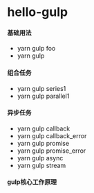 # hello-gulp

#### 基础用法
- yarn gulp foo
- yarn gulp

#### 组合任务
- yarn gulp series1
- yarn gulp parallel1

#### 异步任务
- yarn gulp callback
- yarn gulp callback_error
- yarn gulp promise
- yarn gulp promise_error
- yarn gulp async
- yarn gulp stream

#### gulp核心工作原理
